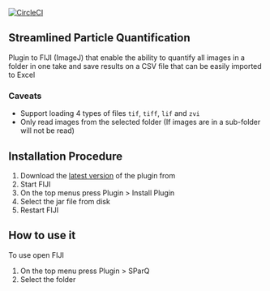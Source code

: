 [![CircleCI](https://circleci.com/gh/sparq-plugin/sparq.svg?style=svg)](https://circleci.com/gh/sparq-plugin/sparq)

## Streamlined Particle Quantification

Plugin to FIJI (ImageJ) that enable the ability to quantify all images
in a folder in one take and save results on a CSV file that can be
easily imported to Excel

### Caveats

- Support loading 4 types of files `tif`, `tiff`, `lif` and `zvi`
- Only read images from the selected folder (If images are in a sub-folder will not be read)


## Installation Procedure

1. Download the [latest version](https://github.com/sparq-plugin/sparq/releases/tag/v0.1.1) of the plugin from
1. Start FIJI
1. On the top menus press Plugin > Install Plugin
1. Select the jar file from disk
1. Restart FIJI


## How to use it

To use open FIJI

1. On the top menu press Plugin > SParQ
1. Select the folder

